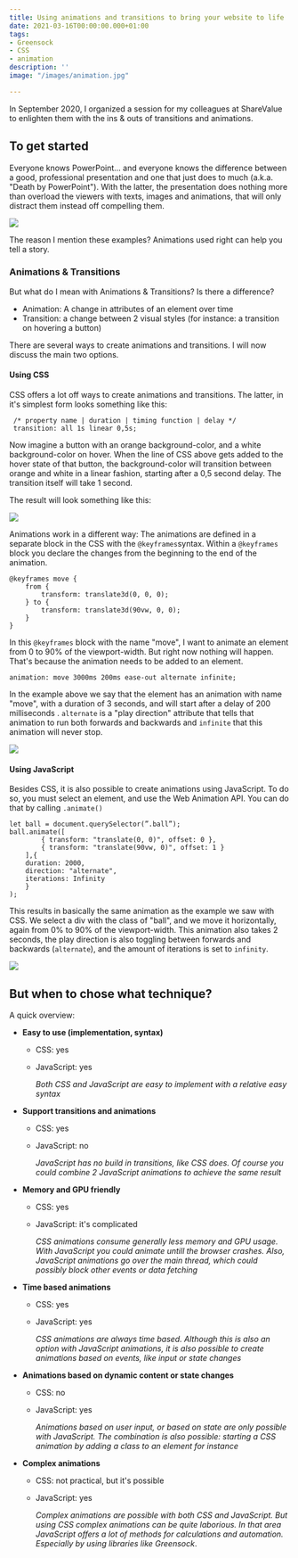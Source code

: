 ```yaml
---
title: Using animations and transitions to bring your website to life
date: 2021-03-16T00:00:00.000+01:00
tags:
- Greensock
- CSS
- animation
description: ''
image: "/images/animation.jpg"

---
```

<p class="lead"> In September 2020, I organized a session for my colleagues at ShareValue to enlighten them with the ins & outs of transitions and animations.</p>

## To get started

Everyone knows PowerPoint... and everyone knows the difference between a good, professional presentation and one that just does to much (a.k.a. "Death by PowerPoint"). With the latter, the presentation does nothing more than overload the viewers with texts, images and animations, that will only distract them instead off compelling them.

![](https://www.sharevalue.nl/images/sharevalue/blogs/great_power.png)

The reason I mention these examples? Animations used right can help you tell a story.

### Animations & Transitions

But what do I mean with Animations & Transitions? Is there a difference?

* Animation: A change in attributes of an element over time
* Transition: a change between 2 visual styles (for instance: a transition on hovering a button)

There are several ways to create animations and transitions. I will now discuss the main two options.

#### Using CSS

CSS offers a lot off ways to create animations and transitions. The latter, in it's simplest form looks something like this:

     /* property name | duration | timing function | delay */
     transition: all 1s linear 0,5s;

Now imagine a button with an orange background-color, and a white background-color on hover. When the line of CSS above gets added to the hover state of that button, the background-color will transition between orange and white in a linear fashion, starting after a 0,5 second delay. The transition itself will take 1 second.

The result will look something like this:

![](https://www.sharevalue.nl/images/sharevalue/blogs/hover-transition.gif)

Animations work in a different way: The animations are defined in a separate block in the CSS with the `@keyframes`syntax.  Within a `@keyframes` block you declare  the changes from the beginning to the end of the animation.

    @keyframes move {
    	from {
    		transform: translate3d(0, 0, 0);
    	} to {
    		transform: translate3d(90vw, 0, 0);
    	}
    }

In this `@keyframes` block with the name "move", I want to animate an element from 0 to 90% of the viewport-width. But right now nothing will happen. That's because the animation needs to be added to an element.

    animation: move 3000ms 200ms ease-out alternate infinite;

In the example above we say that the element has an animation with name "move", with a duration of 3 seconds, and will start after a delay of 200 milliseconds . `alternate` is a "play direction" attribute that tells that animation to run both forwards and backwards and `infinite` that this animation will never stop.

![](https://www.sharevalue.nl/images/sharevalue/blogs/keyframe-animation.gif)

#### Using JavaScript

Besides CSS, it is also possible to create animations using JavaScript. To do so, you must select an element, and use the Web Animation API. You can do that by calling `.animate()`

    let ball = document.querySelector(”.ball”);
    ball.animate([
    		{ transform: "translate(0, 0)", offset: 0 },
    		{ transform: "translate(90vw, 0)", offset: 1 }
    	],{
    	duration: 2000,
    	direction: "alternate",
    	iterations: Infinity
    	}
    );

This results in basically the same animation as the example we saw with CSS. We select a div with the class of "ball", and we move it horizontally, again from 0% to 90% of the viewport-width. This animation also takes 2 seconds, the play direction is also toggling between forwards and backwards (`alternate`), and the amount of iterations is set to `infinity`.

![](https://www.sharevalue.nl/images/sharevalue/blogs/js-animation.gif)

## But when to chose what technique?

A quick overview:

* **Easy to use (implementation, syntax)**
  * CSS: yes
  * JavaScript: yes

    _Both CSS and JavaScript are easy to implement with a relative easy syntax_
* **Support transitions and animations**
  * CSS: yes
  * JavaScript: no

    _JavaScript has no build in transitions, like CSS does. Of course you could combine 2 JavaScript animations to achieve the same result_
* **Memory and GPU friendly**
  * CSS: yes
  * JavaScript: it's complicated

    _CSS animations consume generally less memory and GPU usage. With JavaScript you could animate untill the browser crashes. Also, JavaScript animations go over the main thread, which could possibly block other events or data fetching_
* **Time based animations**
  * CSS: yes
  * JavaScript: yes

    _CSS animations are always time based. Although this is also an option with JavaScript animations, it is also possible to create animations based on events, like input or state changes_
* **Animations based on dynamic content or state changes**
  * CSS: no
  * JavaScript: yes

    _Animations based on user input, or based on state are only possible with JavaScript. The combination is also possible: starting a CSS animation by adding a class to an element for instance_
* **Complex animations**
  * CSS: not practical, but it's possible
  * JavaScript: yes

    _Complex animations are possible with both CSS and JavaScript. But using CSS complex animations can be quite laborious. In that area JavaScript offers a lot of methods for calculations and automation. Especially by using libraries like Greensock_.
